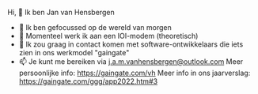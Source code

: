 Hi, 👋 Ik ben Jan van Hensbergen
- 👀 Ik ben gefocussed op de wereld van morgen
- 🌱 Momenteel werk ik aan een IOI-modem (theoretisch)
- 💞️ Ik zou graag in contact komen met software-ontwikkelaars die iets zien in ons werkmodel "gaingate"
- 📫 Je kunt me bereiken via j.a.m.vanhensbergen@outlook.com
Meer persoonlijke info: https://gaingate.com/vh
Meer info in ons jaarverslag: https://gaingate.com/ggg/app2022.htm#3

<!---
JanAMvH/JanAMvH is a ✨ special ✨ repository because its `README.md` (this file) appears on your GitHub profile.
You can click the Preview link to take a look at your changes.
--->
